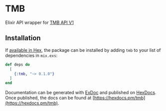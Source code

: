 # TMB

Elixir API wrapper for [TMB API V1](https://developer.tmb.cat/api-docs/v1)

## Installation

If [available in Hex](https://hex.pm/docs/publish), the package can be installed
by adding `tmb` to your list of dependencies in `mix.exs`:

```elixir
def deps do
  [
    {:tmb, "~> 0.1.0"}
  ]
end
```

Documentation can be generated with [ExDoc](https://github.com/elixir-lang/ex_doc)
and published on [HexDocs](https://hexdocs.pm). Once published, the docs can
be found at [https://hexdocs.pm/tmb](https://hexdocs.pm/tmb).

